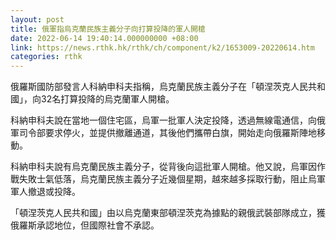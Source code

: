 ```yaml
---
layout: post
title: 俄軍指烏克蘭民族主義分子向打算投降的軍人開槍
date: 2022-06-14 19:40:14.000000000 +08:00
link: https://news.rthk.hk/rthk/ch/component/k2/1653009-20220614.htm
categories: rthk
---
```


俄羅斯國防部發言人科納申科夫指稱，烏克蘭民族主義分子在「頓涅茨克人民共和國」，向32名打算投降的烏克蘭軍人開槍。

科納申科夫說在當地一個住宅區，烏軍一批軍人決定投降，透過無線電通信，向俄軍司令部要求停火，並提供撤離通道，其後他們攜帶白旗，開始走向俄羅斯陣地移動。

科納申科夫說有烏克蘭民族主義分子，從背後向這批軍人開槍。他又說，烏軍因作戰失敗士氣低落，烏克蘭民族主義分子近幾個星期，越來越多採取行動，阻止烏軍軍人撤退或投降。

「頓涅茨克人民共和國」由以烏克蘭東部頓涅茨克為據點的親俄武裝部隊成立，獲俄羅斯承認地位，但國際社會不承認。
